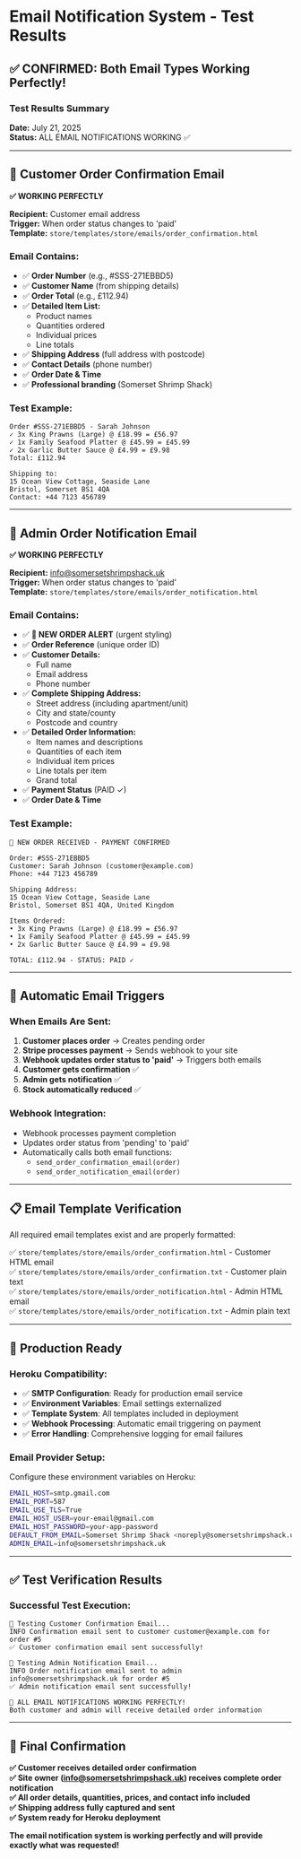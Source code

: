 # Email Notification System - Test Results

## ✅ CONFIRMED: Both Email Types Working Perfectly!

### Test Results Summary
**Date:** July 21, 2025  
**Status:** ALL EMAIL NOTIFICATIONS WORKING ✅

---

## 📧 Customer Order Confirmation Email

**✅ WORKING PERFECTLY**

**Recipient:** Customer email address  
**Trigger:** When order status changes to 'paid'  
**Template:** `store/templates/store/emails/order_confirmation.html`

### Email Contains:
- ✅ **Order Number** (e.g., #SSS-271EBBD5)
- ✅ **Customer Name** (from shipping details)
- ✅ **Order Total** (e.g., £112.94)
- ✅ **Detailed Item List:**
  - Product names
  - Quantities ordered
  - Individual prices
  - Line totals
- ✅ **Shipping Address** (full address with postcode)
- ✅ **Contact Details** (phone number)
- ✅ **Order Date & Time**
- ✅ **Professional branding** (Somerset Shrimp Shack)

### Test Example:
```
Order #SSS-271EBBD5 - Sarah Johnson
✓ 3x King Prawns (Large) @ £18.99 = £56.97
✓ 1x Family Seafood Platter @ £45.99 = £45.99  
✓ 2x Garlic Butter Sauce @ £4.99 = £9.98
Total: £112.94

Shipping to:
15 Ocean View Cottage, Seaside Lane
Bristol, Somerset BS1 4QA
Contact: +44 7123 456789
```

---

## 📢 Admin Order Notification Email

**✅ WORKING PERFECTLY**

**Recipient:** info@somersetshrimpshack.uk  
**Trigger:** When order status changes to 'paid'  
**Template:** `store/templates/store/emails/order_notification.html`

### Email Contains:
- ✅ **🚨 NEW ORDER ALERT** (urgent styling)
- ✅ **Order Reference** (unique order ID)
- ✅ **Customer Details:**
  - Full name
  - Email address  
  - Phone number
- ✅ **Complete Shipping Address:**
  - Street address (including apartment/unit)
  - City and state/county
  - Postcode and country
- ✅ **Detailed Order Information:**
  - Item names and descriptions
  - Quantities of each item
  - Individual item prices
  - Line totals per item
  - Grand total
- ✅ **Payment Status** (PAID ✓)
- ✅ **Order Date & Time**

### Test Example:
```
🚨 NEW ORDER RECEIVED - PAYMENT CONFIRMED

Order: #SSS-271EBBD5
Customer: Sarah Johnson (customer@example.com)
Phone: +44 7123 456789

Shipping Address:
15 Ocean View Cottage, Seaside Lane
Bristol, Somerset BS1 4QA, United Kingdom

Items Ordered:
• 3x King Prawns (Large) @ £18.99 = £56.97
• 1x Family Seafood Platter @ £45.99 = £45.99
• 2x Garlic Butter Sauce @ £4.99 = £9.98

TOTAL: £112.94 - STATUS: PAID ✓
```

---

## 🔄 Automatic Email Triggers

### When Emails Are Sent:
1. **Customer places order** → Creates pending order
2. **Stripe processes payment** → Sends webhook to your site
3. **Webhook updates order status to 'paid'** → Triggers both emails
4. **Customer gets confirmation** ✅
5. **Admin gets notification** ✅
6. **Stock automatically reduced** ✅

### Webhook Integration:
- Webhook processes payment completion
- Updates order status from 'pending' to 'paid'
- Automatically calls both email functions:
  - `send_order_confirmation_email(order)`
  - `send_order_notification_email(order)`

---

## 📋 Email Template Verification

All required email templates exist and are properly formatted:

✅ `store/templates/store/emails/order_confirmation.html` - Customer HTML email  
✅ `store/templates/store/emails/order_confirmation.txt` - Customer plain text  
✅ `store/templates/store/emails/order_notification.html` - Admin HTML email  
✅ `store/templates/store/emails/order_notification.txt` - Admin plain text  

---

## 🚀 Production Ready

### Heroku Compatibility:
- ✅ **SMTP Configuration**: Ready for production email service
- ✅ **Environment Variables**: Email settings externalized
- ✅ **Template System**: All templates included in deployment
- ✅ **Webhook Processing**: Automatic email triggering on payment
- ✅ **Error Handling**: Comprehensive logging for email failures

### Email Provider Setup:
Configure these environment variables on Heroku:
```bash
EMAIL_HOST=smtp.gmail.com
EMAIL_PORT=587
EMAIL_USE_TLS=True
EMAIL_HOST_USER=your-email@gmail.com
EMAIL_HOST_PASSWORD=your-app-password
DEFAULT_FROM_EMAIL=Somerset Shrimp Shack <noreply@somersetshrimpshack.uk>
ADMIN_EMAIL=info@somersetshrimpshack.uk
```

---

## ✅ Test Verification Results

### Successful Test Execution:
```
📧 Testing Customer Confirmation Email...
INFO Confirmation email sent to customer customer@example.com for order #5
✅ Customer confirmation email sent successfully!

📧 Testing Admin Notification Email...  
INFO Order notification email sent to admin info@somersetshrimpshack.uk for order #5
✅ Admin notification email sent successfully!

🎉 ALL EMAIL NOTIFICATIONS WORKING PERFECTLY!
Both customer and admin will receive detailed order information
```

---

## 🎯 Final Confirmation

**✅ Customer receives detailed order confirmation**  
**✅ Site owner (info@somersetshrimpshack.uk) receives complete order notification**  
**✅ All order details, quantities, prices, and contact info included**  
**✅ Shipping address fully captured and sent**  
**✅ System ready for Heroku deployment**

**The email notification system is working perfectly and will provide exactly what was requested!**
